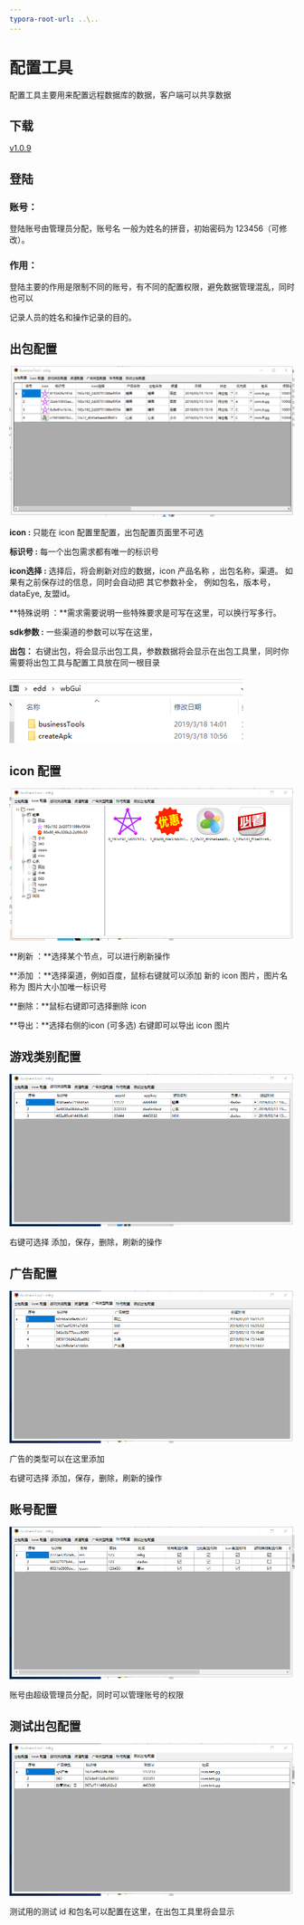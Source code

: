 ```yaml
---
typora-root-url: ..\..
---
```


# 配置工具

配置工具主要用来配置远程数据库的数据，客户端可以共享数据

## 下载

[v1.0.9](http://gui.vigame.cn/businessTools/v1.0.9/businessTools_1.0.9.zip)

## 登陆

### 账号：

登陆账号由管理员分配，账号名 一般为姓名的拼音，初始密码为 123456（可修改）。

### 作用：

登陆主要的作用是限制不同的账号，有不同的配置权限，避免数据管理混乱，同时也可以

记录人员的姓名和操作记录的目的。

## 出包配置

![form](../.gitbook/assets/form.png)

**icon :** 只能在 icon 配置里配置，出包配置页面里不可选

**标识号 :** 每一个出包需求都有唯一的标识号

**icon选择 :** 选择后，将会刷新对应的数据，icon 产品名称 ，出包名称，渠道。 如果有之前保存过的信息，同时会自动把 其它参数补全， 例如包名，版本号，dataEye, 友盟id。

**特殊说明 ：**需求需要说明一些特殊要求是可写在这里，可以换行写多行。

**sdk参数 :** 一些渠道的参数可以写在这里，

**出包：** 右键出包，将会显示出包工具，参数数据将会显示在出包工具里，同时你需要将出包工具与配置工具放在同一根目录

![tyml](../.gitbook/assets/tyml.png)

## icon 配置

![icon](../.gitbook/assets/icon.png)

**刷新 ：**选择某个节点，可以进行刷新操作

**添加 ：**选择渠道，例如百度，鼠标右键就可以添加 新的 icon 图片，图片名称为 图片大小加唯一标识号

**删除：**鼠标右键即可选择删除 icon

**导出：**选择右侧的icon \(可多选\) 右键即可以导出 icon 图片

## 游戏类别配置

![gametype](../.gitbook/assets/gametype.png)

右键可选择 添加，保存，删除，刷新的操作

## 广告配置

![adtype](../.gitbook/assets/adtype.png)

广告的类型可以在这里添加

右键可选择 添加，保存，删除，刷新的操作

## 账号配置

![pemssion](../.gitbook/assets/pemssion.png)

账号由超级管理员分配，同时可以管理账号的权限

## 测试出包配置

![test](../.gitbook/assets/test.png)

测试用的测试 id 和包名可以配置在这里，在出包工具里将会显示

